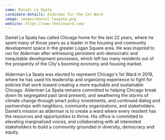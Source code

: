 ```yaml
---
name: Daniel La Spata
candidate-details: Alderman for the 1st Ward
image: images/daniel-laspata.png
website: https://www.the1stward.com/
---
```


Daniel La Spata has called Chicago home for the last 22 years, where he spent many of those years as a leader in the housing and community development space in the greater Logan Square area. He was inspired to run for Alderman after witnessing persistent anti-democratic and inequitable development processes, which left too many residents out of the prosperity of the City's booming economy and housing market.
<br>
<br>
Alderman La Spata was elected to represent Chicago's 1st Ward in 2019, where he has used his leadership and organizing experience to fight for policies that work toward creating a more equitable and sustainable Chicago. Alderman La Spata remains committed to helping Chicago break down its segregated past (and present), and weathering the storms of climate change through smart policy investments, and continued dialog and partnerships with neighbors, community organizations, and stakeholders. Daniel’s mission as alderman is to create a ward where every resident has the resources and opportunities to thrive. His office is committed to elevating marginalized voices, and collaborating with all interested stakeholders to build a community grounded in diversity, democracy and equity.
